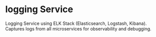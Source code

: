 # logging Service

Logging Service using ELK Stack (Elasticsearch, Logstash, Kibana). Captures logs from all microservices for observability and debugging.
